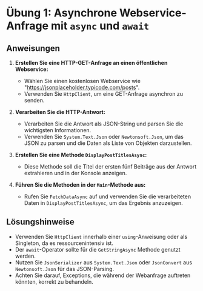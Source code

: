 # Übung 1: Asynchrone Webservice-Anfrage mit `async` und `await`

## Anweisungen

1. **Erstellen Sie eine HTTP-GET-Anfrage an einen öffentlichen Webservice:**
   - Wählen Sie einen kostenlosen Webservice wie "https://jsonplaceholder.typicode.com/posts".
   - Verwenden Sie `HttpClient`, um eine GET-Anfrage asynchron zu senden.

2. **Verarbeiten Sie die HTTP-Antwort:**
   - Verarbeiten Sie die Antwort als JSON-String und parsen Sie die wichtigsten Informationen.
   - Verwenden Sie `System.Text.Json` oder `Newtonsoft.Json`, um das JSON zu parsen und die Daten als Liste von Objekten darzustellen.

3. **Erstellen Sie eine Methode `DisplayPostTitlesAsync`:**
   - Diese Methode soll die Titel der ersten fünf Beiträge aus der Antwort extrahieren und in der Konsole anzeigen.

4. **Führen Sie die Methoden in der `Main`-Methode aus:**
   - Rufen Sie `FetchDataAsync` auf und verwenden Sie die verarbeiteten Daten in `DisplayPostTitlesAsync`, um das Ergebnis anzuzeigen.

## Lösungshinweise

- Verwenden Sie `HttpClient` innerhalb einer `using`-Anweisung oder als Singleton, da es ressourcenintensiv ist.
- Der `await`-Operator sollte für die `GetStringAsync` Methode genutzt werden.
- Nutzen Sie `JsonSerializer` aus `System.Text.Json` oder `JsonConvert` aus `Newtonsoft.Json` für das JSON-Parsing.
- Achten Sie darauf, Exceptions, die während der Webanfrage auftreten könnten, korrekt zu behandeln.